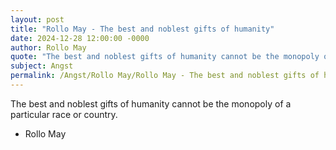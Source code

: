 ```yaml
---
layout: post
title: "Rollo May - The best and noblest gifts of humanity"
date: 2024-12-28 12:00:00 -0000
author: Rollo May
quote: "The best and noblest gifts of humanity cannot be the monopoly of a particular race or country."
subject: Angst
permalink: /Angst/Rollo May/Rollo May - The best and noblest gifts of humanity
---
```


The best and noblest gifts of humanity cannot be the monopoly of a particular race or country.

- Rollo May
